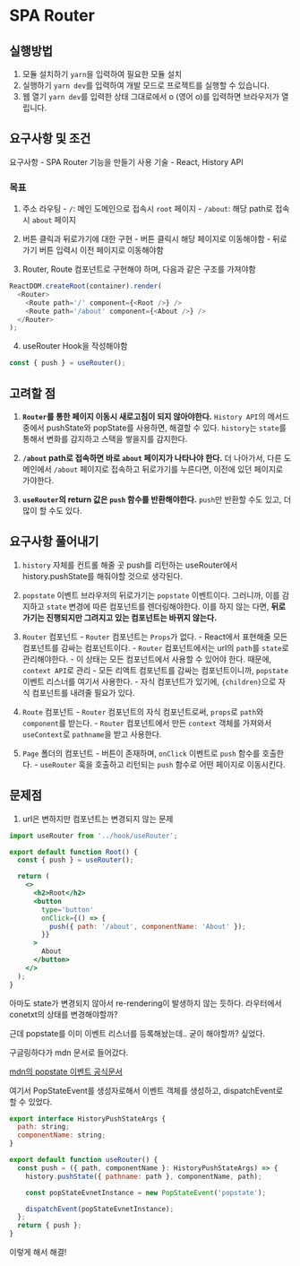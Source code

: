 # SPA Router

## 실행방법

1. 모듈 설치하기
   `yarn`을 입력하여 필요한 모듈 설치
2. 실행하기
   `yarn dev`를 입력하여 개발 모드로 프로젝트를 실행할 수 있습니다.
3. 웹 열기
   `yarn dev`를 입력한 상태 그대로에서 o (영어 o)를 입력하면 브라우저가 열립니다.

## 요구사항 및 조건

요구사항 - SPA Router 기능을 만들기
사용 기술 - React, History API

### 목표

1. 주소 라우팅
   \- `/`: 메인 도메인으로 접속시 `root` 페이지
   \- `/about`: 해당 path로 접속시 `about` 페이지
   <br/>

2. 버튼 클릭과 뒤로가기에 대한 구현
   \- 버튼 클릭시 해당 페이지로 이동해야함
   \- 뒤로가기 버튼 입력시 이전 페이지로 이동해야함
   <br/>

3. Router, Route 컴포넌트로 구현해야 하며, 다음과 같은 구조를 가져야함

```javascript
ReactDOM.createRoot(container).render(
  <Router>
    <Route path='/' component={<Root />} />
    <Route path='/about' component={<About />} />
  </Router>
);
```

4. useRouter Hook을 작성해야함

```javascript
const { push } = useRouter();
```

## 고려할 점

1. **`Router`를 통한 페이지 이동시 새로고침이 되지 않아야한다.**
   `History API`의 메서드 중에서 pushState와 popState를 사용하면, 해결할 수 있다.
   `history`는 `state`를 통해서 변화를 감지하고 스택을 쌓을지를 감지한다.
   <br/>

2. **`/about` path로 접속하면 바로 `about` 페이지가 나타나야 한다.**
   더 나아가서, 다른 도메인에서 `/about` 페이지로 접속하고 뒤로가기를 누른다면, 이전에 있던 페이지로 가야한다.
   <br/>

3. **`useRouter`의 return 값은 `push` 함수를 반환해야한다.**
   `push`만 반환할 수도 있고, 더 많이 할 수도 있다.

## 요구사항 풀어내기

1. `history` 자체를 컨트롤 해줄 곳
   push를 리턴하는 useRouter에서 history.pushState를 해줘야할 것으로 생각된다.
   <br/>

2. `popstate` 이벤트
   브라우저의 뒤로가기는 `popstate` 이벤트이다. 그러니까, 이를 감지하고 `state` 변경에 따른 컴포넌트를 렌더링해야한다.
   이를 하지 않는 다면, **뒤로가기는 진행되지만 그려지고 있는 컴포넌트는 바뀌지 않는다.**
   <br/>

3. `Router` 컴포넌트
   \- `Router` 컴포넌트는 `Props`가 없다.
   \- React에서 표현해줄 모든 컴포넌트를 감싸는 컴포넌트이다.
   \- `Router` 컴포넌트에서는 url의 `path`를 `state`로 관리해야한다.
   \- 이 상태는 모든 컴포넌트에서 사용할 수 있어야 한다. 때문에, `context API`로 관리
   \- 모든 리액트 컴포넌트를 감싸는 컴포넌트이니까, `popstate` 이벤트 리스너를 여기서 사용한다.
   \- 자식 컴포넌트가 있기에, `{children}`으로 자식 컴포넌트를 내려줄 필요가 있다.
   <br/>

4. `Route` 컴포넌트
   \- `Router` 컴포넌트의 자식 컴포넌트로써, `props`로 `path`와 `component`를 받는다.
   \- `Router` 컴포넌트에서 만든 `context` 객체를 가져와서 `useContext`로 `pathname`을 받고 사용한다.
   <br/>

5. `Page` 폴더의 컴포넌트
   \- 버튼이 존재하며, `onClick` 이벤트로 `push` 함수를 호출한다.
   \- `useRouter` 훅을 호출하고 리턴되는 `push` 함수로 어떤 페이지로 이동시킨다.

## 문제점

1. url은 변하지만 컴포넌트는 변경되지 않는 문제

```jsx
import useRouter from '../hook/useRouter';

export default function Root() {
  const { push } = useRouter();

  return (
    <>
      <h2>Root</h2>
      <button
        type='button'
        onClick={() => {
          push({ path: '/about', componentName: 'About' });
        }}
      >
        About
      </button>
    </>
  );
}
```

아마도 state가 변경되지 않아서 re-rendering이 발생하지 않는 듯하다.
라우터에서 conetxt의 상태를 변경해야할까?

근데 popstate를 이미 이벤트 리스너를 등록해놨는데.. 굳이 해야할까? 싶었다.

구글링하다가 mdn 문서로 들어갔다.

[mdn의 popstate 이벤트 공식문서](https://developer.mozilla.org/ko/docs/Web/API/Window/popstate_event)

여기서 PopStateEvent를 생성자로해서 이벤트 객체를 생성하고, dispatchEvent로 할 수 있었다.

```jsx
export interface HistoryPushStateArgs {
  path: string;
  componentName: string;
}

export default function useRouter() {
  const push = ({ path, componentName }: HistoryPushStateArgs) => {
    history.pushState({ pathname: path }, componentName, path);

    const popStateEvnetInstance = new PopStateEvent('popstate');

    dispatchEvent(popStateEvnetInstance);
  };
  return { push };
}
```

이렇게 해서 해결!

